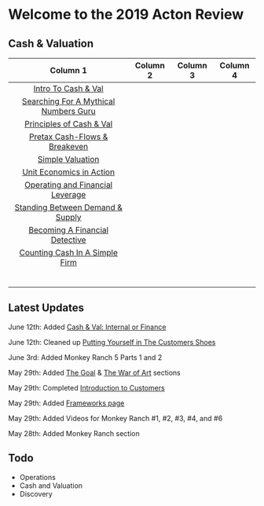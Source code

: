 # Welcome to the 2019 Acton Review

## Cash & Valuation
|Column 1   	|Column 2   	|Column 3   	|Column 4   	|
|:-:	|:-:	|:-:	|:-:	|
|[Intro To Cash & Val](intro-to-cash-and-valuation.md)   	|  	|   	|   	|
|[Searching For A Mythical Numbers Guru](searching-for-the-mythical-numbers-guru.md)   	|   	|   	|   	|
|[Principles of Cash & Val](principles-of-cash-and-valuation.md)   	|   	|   	|   	|
|[Pretax Cash-Flows & Breakeven](pretax-cashflows-and-breakeven.md)   	|   	|   	|   	|
|[Simple Valuation](simple-valuation.md)   	|   	|   	|   	|
|[Unit Economics in Action](unit-economics-in-action.md)   	|   	|   	|   	|
|[Operating and Financial Leverage](operating-and-financial-leverage.md)   	|   	|   	|   	|
|[Standing Between Demand & Supply](standing-between-demand-and-supply.md)   	|   	|   	|   	|
|[Becoming A Financial Detective](becoming-a-financial-detective.md)   	|   	|   	|   	|
|[Counting Cash In A Simple Firm](counting-cash-in-a-simple-firm.md)   	|   	|   	|   	|
|   	|   	|   	|   	|
|   	|   	|   	|   	|
|   	|   	|   	|   	|
|   	|   	|   	|   	|
|   	|   	|   	|   	|
|   	|   	|   	|   	|


## Latest Updates
June 12th: Added [Cash & Val: Internal or Finance](internalorfinance.md)

June 12th: Cleaned up [Putting Yourself in The Customers Shoes](customersshoes.md)

June 3rd: Added Monkey Ranch 5 Parts 1 and 2

May 29th: Added [The Goal](thegoal.md) & [The War of Art](thewarofart.md) sections

May 29th: Completed [Introduction to Customers](./intro-to-customers.md)

May 29th: Added [Frameworks page](./frameworks.md)

May 29th: Added Videos for Monkey Ranch #1, #2, #3, #4, and #6

May 28th: Added Monkey Ranch section


## Todo

- Operations
- Cash and Valuation
- Discovery
